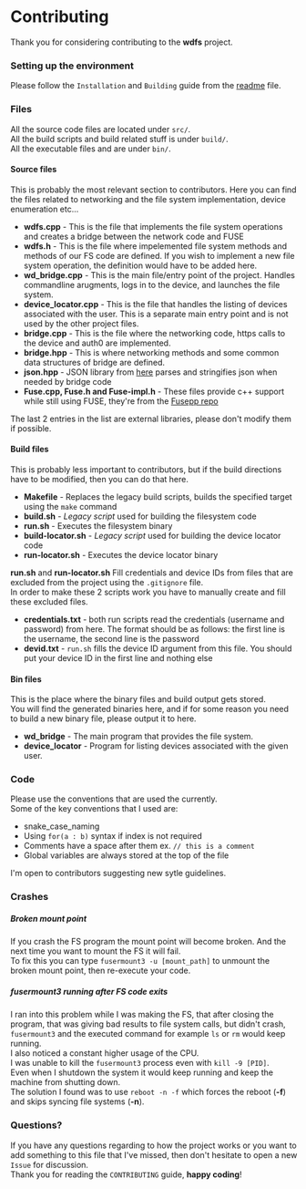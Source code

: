 # Contributing
Thank you for considering contributing to the **wdfs** project.  

### Setting up the environment
Please follow the `Installation` and `Building` guide from the [readme](https://github.com/sbencoding/wdfs/blob/master/README.md) file.  

### Files
All the source code files are located under `src/`.  
All the build scripts and build related stuff is under `build/`.  
All the executable files and are under `bin/`.  

#### Source files
This is probably the most relevant section to contributors. Here you can find the files related to networking and the file system implementation, device enumeration etc...  
- **wdfs.cpp** - This is the file that implements the file system operations and creates a bridge between the network code and FUSE
- **wdfs.h** - This is the file where impelemented file system methods and methods of our FS code are defined. If you wish to implement a new file system operation, the definition would have to be added here.
- **wd_bridge.cpp** - This is the main file/entry point of the project. Handles commandline arugments, logs in to the device, and launches the file system.
- **device_locator.cpp** - This is the file that handles the listing of devices associated with the user. This is a separate main entry point and is not used by the other project files.
- **bridge.cpp** - This is the file where the networking code, https calls to the device and auth0 are implemented.
- **bridge.hpp** - This is where networking methods and some common data structures of bridge are defined.
- **json.hpp** - JSON library from [here](https://github.com/nlohmann/json) parses and stringifies json when needed by bridge code
- **Fuse.cpp, Fuse.h and Fuse-impl.h** - These files provide c++ support while still using FUSE, they're from the [Fusepp repo](https://github.com/jachappell/Fusepp)

The last 2 entries in the list are external libraries, please don't modify them if possible.

#### Build files
This is probably less important to contributors, but if the build directions have to be modified, then you can do that here.  
- **Makefile** - Replaces the legacy build scripts, builds the specified target using the `make` command
- **build.sh** - *Legacy script* used for building the filesystem code
- **run.sh** - Executes the filesystem binary
- **build-locator.sh** - *Legacy script* used for building the device locator code
- **run-locator.sh** - Executes the device locator binary

**run.sh** and **run-locator.sh** Fill credentials and device IDs from files that are excluded from the project using the `.gitignore` file.  
In order to make these 2 scripts work you have to manually create and fill these excluded files.
- **credentials.txt** - both run scripts read the credentials (username and password) from here. The format should be as follows: the first line is the username, the second line is the password
- **devid.txt** - `run.sh` fills the device ID argument from this file. You should put your device ID in the first line and nothing else

#### Bin files
This is the place where the binary files and build output gets stored.  
You will find the generated binaries here, and if for some reason you need to build a new binary file, please output it to here.  
- **wd_bridge** - The main program that provides the file system.
- **device_locator** - Program for listing devices associated with the given user.

### Code
Please use the conventions that are used the currently.  
Some of the key conventions that I used are:  
- snake_case_naming
- Using `for(a : b)` syntax if index is not required
- Comments have a space after them ex. `// this is a comment`
- Global variables are always stored at the top of the file

I'm open to contributors suggesting new sytle guidelines.  

### Crashes
##### Broken mount point
If you crash the FS program the mount point will become broken. And the next time you want to mount the FS it will fail.  
To fix this you can type `fusermount3 -u [mount_path]` to unmount the broken mount point, then re-execute your code.  

##### fusermount3 running after FS code exits
I ran into this problem while I was making the FS, that after closing the program, that was giving bad results to file system calls, but didn't crash, `fusermount3` and the executed command for example `ls` or `rm` would keep running.  
I also noticed a constant higher usage of the CPU.  
I was unable to kill the `fusermount3` process even with `kill -9 [PID]`.  
Even when I shutdown the system it would keep running and keep the machine from shutting down.  
The solution I found was to use `reboot -n -f` which forces the reboot (**-f**) and skips syncing file systems (**-n**).  

### Questions?
If you have any questions regarding to how the project works or you want to add something to this file that I've missed, then don't hesitate to open a new `Issue` for discussion.  
Thank you for reading the `CONTRIBUTING` guide, **happy coding**!
